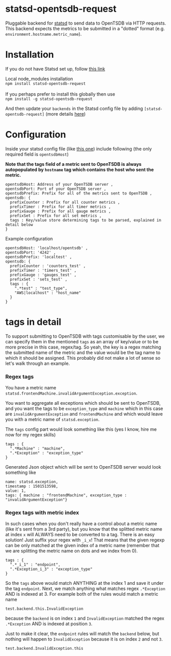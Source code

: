 # statsd-opentsdb-request
Pluggable backend for [statsd](https://github.com/etsy/statsd) to send data to OpenTSDB via HTTP requests.
This backend expects the metrics to be submitted in a "dotted" format (e.g. `environment.hostname.metric_name`).

# Installation
If you do not have Statsd set up, follow [this link](https://github.com/etsy/statsd#installation-and-configuration)

Local node_modules installation\
`npm install statsd-opentsdb-request`\
\
If you perhaps prefer to install this globally then use\
`npm install -g statsd-opentsdb-request`

And then update your `backends` in the Statsd config file by adding `[statsd-opentsdb-request]` (more details [here](https://github.com/etsy/statsd/blob/master/docs/backend.md))

# Configuration
Inside your statsd config file (like [this one](https://github.com/etsy/statsd/blob/master/exampleConfig.js)) include following (the only required field is `opentsdbHost`)

**Note that the tags field of a metric sent to OpenTSDB is always autopopulated by `hostname` tag which contains the host who sent the metric.**

```
opentsdbHost: Address of your OpenTSDB server ,
opentsdbPort: Port of your OpenTSDB server ,
opentsdbPrefix: Prefix for all of the metrics sent to OpenTSDB ,
opentsdb: {
  prefixCounter : Prefix for all counter metrics ,
  prefixTimer : Prefix for all timer metrics ,
  prefixGauge : Prefix for all gauge metrics ,
  prefixSet : Prefix for all set metrics ,
  tags : Key/value store determining tags to be parsed, explained in detail below
}
```

Example configuration
```
opentsdbHost: 'localhost/opentsdb' ,
opentsdbPort: '4242' ,
opentsdbPrefix: 'localtest' ,
opentsdb: {
  prefixCounter : 'counters_test' ,
  prefixTimer : 'timers_test' ,
  prefixGauge : 'gauges_test' ,
  prefixSet : 'sets_test' ,
  tags : {
    ".*test" : "test_type",
    "AWS|localhost" : "host_name"
  }
}
```

# tags in detail
To support submitting to OpenTSDB with tags customisable by the user, we can specify them in the mentioned `tags` as an array of key/value or to be more precise in this case, regex/tag. So yeah, the key is a regex matching the submitted name of the metric and the value would be the tag name to which it should be assigned. This probably did not make a lot of sense so let's walk through an example.

### Regex tags

You have a metric name `statsd.frontendMachine.invalidArgumentException.exception`.

You want to aggregate all exceptions which should be sent to OpenTSDB, and you want the tags to be `exception_type` and `machine` which in this case are `invalidArgumentException` and `frontendMachine` and which would leave you with a metric name of `statsd.exception`. 

The `tags` config part would look something like this (yes I know, hire me now for my regex skills)
```
tags : {
  ".*Machine" : "machine",
  ".*Exception" : "exception_type"
}
```
 
Generated Json object which will be sent to OpenTSDB server would look something like
```
name: statsd.exception,
timestamp : 1501513598,
value: 1,
tags: { machine : "frontendMachine", exception_type : "invalidArgumentException"}
```

### Regex tags with metric index

In such cases when you don't really have a control about a metric name (like it's sent from a 3rd party), but you know that the splitted metric name at index `x` will ALWAYS need to be converted to a tag. There is an easy solution! Just suffix your regex with `_i_x`! That means that the given regexp can be only matched at the given index of a metric name (remember that we are splitting the metric name on dots and we index from 0).

```
tags : {
  ".*_i_1" : "endpoint",
  ".*Exception_i_3" : "exception_type"
}
```
So the `tags` above would match ANYTHING at the index 1 and save it under the tag `endpoint`. Next, we match anything what matches regex `.*Exception` AND is indexed at 3. For example both of the rules would match a metric name
```
test.backend.this.InvalidException
```
because the `backend` is on index `1` and `InvalidException` matched the regex `.*Exception` AND is indexed at position `3`.

Just to make it clear, the `endpoint` rules will match the `backend` below, but nothing will happen to `InvalidException` because it is on index `2` and not `3`.
```
test.backend.InvalidException.this
```


